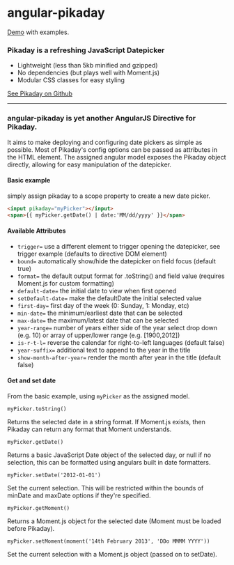 angular-pikaday
===============

[Demo](http://nverba.github.io/angular-pikaday) with examples.

### Pikaday is a refreshing JavaScript Datepicker

- Lightweight (less than 5kb minified and gzipped)
- No dependencies (but plays well with Moment.js)
- Modular CSS classes for easy styling

[ See Pikaday on Github ](https://github.com/dbushell/Pikaday)

------------------------------------------------------------


### angular-pikaday is yet another AngularJS Directive for Pikaday.

It aims to make deploying and configuring date pickers as simple as possible. Most of Pikaday's config options can be passed as attributes in the HTML element. The assigned angular model exposes the Pikaday object directly, allowing for easy manipulation of the datepicker.

#### Basic example

simply assign pikaday to a scope property to create a new date picker.

```html
<input pikaday="myPicker"></input>
<span>{{ myPicker.getDate() | date:'MM/dd/yyyy' }}</span>
```

#### Available Attributes

- `trigger=` use a different element to trigger opening the datepicker, see trigger example (defaults to directive DOM element)
- `bound=` automatically show/hide the datepicker on field focus (default true)
- `format=` the default output format for .toString() and field value (requires Moment.js for custom formatting)
- `default-date=` the initial date to view when first opened
- `setDefault-date=` make the defaultDate the initial selected value
- `first-day=` first day of the week (0: Sunday, 1: Monday, etc)
- `min-date=` the minimum/earliest date that can be selected
- `max-date=` the maximum/latest date that can be selected
- `year-range=` number of years either side of the year select drop down (e.g. 10) or array of upper/lower range (e.g. [1900,2012])
- `is-r-t-l=` reverse the calendar for right-to-left languages (default false)
- `year-suffix=` additional text to append to the year in the title
- `show-month-after-year=` render the month after year in the title (default false)


#### Get and set date

From the basic example, using `myPicker` as the assigned model.

`myPicker.toString()`

Returns the selected date in a string format. If Moment.js exists, then Pikaday can return any format that Moment understands.

`myPicker.getDate()`

Returns a basic JavaScript Date object of the selected day, or null if no selection, this can be formatted using angulars built in date formatters.

`myPicker.setDate('2012-01-01')`

Set the current selection. This will be restricted within the bounds of minDate and maxDate options if they're specified.

`myPicker.getMoment()`

Returns a Moment.js object for the selected date (Moment must be loaded before Pikaday).

`myPicker.setMoment(moment('14th February 2013', 'DDo MMMM YYYY'))`

Set the current selection with a Moment.js object (passed on to setDate).
